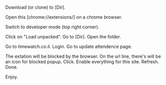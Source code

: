 Download (or clone) to [Dir].

Open this [chrome://extensions/] on a chrome browser.

Switch to developer mode (top right corner).

Click on "Load unpacked". Go to [Dir]. Open the folder.

Go to timewatch.co.il. Login. Go to update attendence page.

The extation will be blocked by the browser. On the url line, there's will be an icon for blocked popup. Click. Enable everything for this site. Refresh. Done.

Enjoy.
